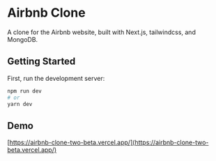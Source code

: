 # Airbnb Clone

A clone for the Airbnb website, built with Next.js, tailwindcss, and MongoDB.

## Getting Started

First, run the development server:

```bash
npm run dev
# or
yarn dev
```

## Demo

[https://airbnb-clone-two-beta.vercel.app/](https://airbnb-clone-two-beta.vercel.app/)
